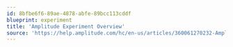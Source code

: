```yaml
---
id: 8bfbe6f6-89ae-4878-abfe-89bcc113cddf
blueprint: experiment
title: 'Amplitude Experiment Overview'
source: 'https://help.amplitude.com/hc/en-us/articles/360061270232-Amplitude-Experiment-overview-Optimize-your-product-experience-through-A-B-testing'
---
```

